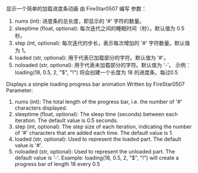 显示一个简单的加载进度条动画
由 FireStar0507 编写
参数：
1. nums (int): 进度条的总长度，即显示的 '#' 字符的数量。
2. sleeptime (float, optional): 每次迭代之间的睡眠时间（秒）。默认值为 0.5 秒。
3. step (int, optional): 每次迭代的步长，表示每次增加的 '#' 字符数量。默认值为 1。
4. loaded (str, optional): 用于代表已加载部分的字符。默认值为 '#'。
5. noloaded (str, optional): 用于代表未加载部分的字符。默认值为 '-'。
示例：
loading(18, 0.5, 2, "$", "!") 将会创建一个长度为 18 的进度条，每过0.5

Displays a simple loading progress bar animation
Written by FireStar0507
Parameter:
1. nums (int): The total length of the progress bar, i.e. the number of '#' characters displayed.
2. sleeptime (float, optional): The sleep time (seconds) between each iteration. The default value is 0.5 seconds.
3. step (int, optional): The step size of each iteration, indicating the number of '#' characters that are added each time. The default value is 1.
4. loaded (str, optional): Used to represent the loaded part. The default value is '#'.
5. noloaded (str, optional): Used to represent the unloaded part. The default value is '-'.
Example:
loading(18, 0.5, 2, "$", "!") will create a progress bar of length 18 every 0.5
